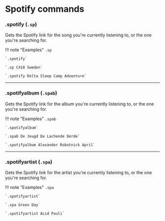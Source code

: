 # Spotify commands

### .spotify (`.sp`)

Gets the Spotify link for the song you're currently listening to, or the one you're searching for.

!!! note "Examples"
    `.sp`

    `.spotify`

    `.sp C418 Sweden`

    `.spotify Delta Sleep Camp Adventure`

---
    
### .spotifyalbum (`.spab`)

Gets the Spotify link for the album you're currently listening to, or the one you're searching for.

!!! note "Examples"
    `.spab`

    `.spotifyalbum`

    `.spab De Jeugd De Lachende Derde`

    `.spotifyalbum Alexander Robotnick April`

---
    
### .spotifyartist (`.spa`)

Gets the Spotify link for the artist you're currently listening to, or the one you're searching for.

!!! note "Examples"
    `.spa`

    `.spotifyartist`

    `.spa Green Day`

    `.spotifyartist Acid Pauli`


<script async src="https://pagead2.googlesyndication.com/pagead/js/adsbygoogle.js?client=ca-pub-5817610257612647"
     crossorigin="anonymous"></script>
<!-- In-docs -->
<ins class="adsbygoogle"
     style="display:block"
     data-ad-client="ca-pub-5817610257612647"
     data-ad-slot="9031186671"
     data-ad-format="auto"
     data-full-width-responsive="true"></ins>
<script>
     (adsbygoogle = window.adsbygoogle || []).push({});
</script>